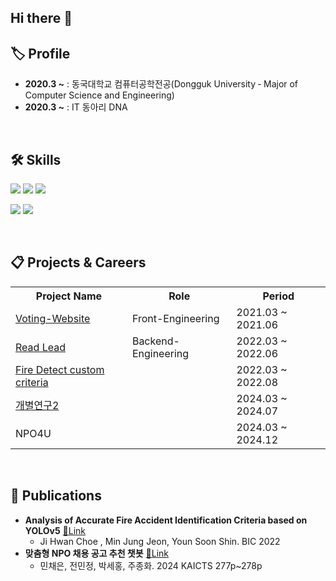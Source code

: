 ## Hi there 👋

## 🏷️ Profile</h2>
<ul align="left">
  <li><strong>2020.3 ~</strong> : 동국대학교 컴퓨터공학전공(Dongguk University ‐ Major of Computer Science and Engineering)</li>
  <li><strong>2020.3 ~</strong> : IT 동아리 DNA</li>
</ul>
<br>

## 🛠️ Skills
<p>
  <img src="https://img.shields.io/badge/python-3776AB?style=for-the-badge&logo=python&logoColor=white"/>
  <img src="https://img.shields.io/badge/C-A8B9CC?style=for-the-badge&logo=C&logoColor=white"/>
  <img src="https://img.shields.io/badge/-C++-blue?style=for-the-badge&logo=cplusplus"/>
</p>
<p>
  <img src="https://img.shields.io/badge/Node.js-43853D?style=for-the-badge&logo=node.js&logoColor=white"/>
  <img src="https://img.shields.io/badge/PyTorch-EE4C2C?style=for-the-badge&logo=PyTorch&logoColor=white"/>
</p>
<br>

## 📋 Projects & Careers
<table>
  <tr>
    <th>Project Name</th>
    <th>Role</th>
    <th>Period</th>
  </tr>
  <tr>
    <td><a href="https://github.com/ranief87/Voting-Website">Voting-Website</a></td>
    <td>Front-Engineering</td>
    <td>2021.03 ~ 2021.06</td>
  </tr>
  <tr>
    <td><a href="https://github.com/ranief87/2022-01-OSSP1-NoHongchulRed-1">Read Lead</a></td>
    <td>Backend-Engineering</td>
    <td>2022.03 ~ 2022.06</td>
 </tr>
  <tr>
    <!--<td><a href="https://github.com/Choe-Ji-Hwan/Fire_Detect_Custom_Yolov5"></a>foryolo</td>-->
    <td><a href="https://github.com/ranief87/2022_01_ICD_Fire_Dectect_yolov5">Fire Detect custom criteria</a></td>
    <td></td>
    <td>2022.03 ~ 2022.08</td>
  </tr>
  <tr>
    <td><a href="https://github.com/ranief87/pytorch_train">개별연구2</a></td>
    <td></td>
    <td>2024.03 ~ 2024.07</td>
  </tr>
  <tr>
    <td><a href=""></a>NPO4U</td>
    <td></td>
    <td>2024.03 ~ 2024.12</td>
  </tr>
</table>
<br>

## 📝 Publications
- **Analysis of Accurate Fire Accident Identification Criteria based on YOLOv5** [🔗Link](https://docs.google.com/document/d/1XAXbhC76-SutjbGA4FPW8TVx8qHMwddm/edit?usp=drive_link&ouid=108838485704420908665&rtpof=true&sd=true)
  - Ji Hwan Choe , Min Jung Jeon, Youn Soon Shin. BIC 2022
- **맞춤형 NPO 채용 공고 추천 챗봇** [🔗Link](https://drive.google.com/file/d/1US2h4u3LVxKP-Om9hlhIGjUee8a_ZSQj/view?usp=drive_link)
  - 민채은, 전민정, 박세홍, 주종화. 2024 KAICTS 277p~278p
